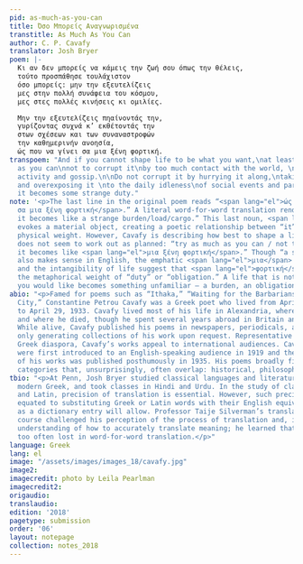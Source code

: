 ```yaml
---
pid: as-much-as-you-can
title: Όσο Mπορείς Αναγνωρισμένα
transtitle: As Much As You Can
author: C. P. Cavafy
translator: Josh Bryer
poem: |-
  Κι αν δεν μπορείς να κάμεις την ζωή σου όπως την θέλεις,
  τούτο προσπάθησε τουλάχιστον
  όσο μπορείς: μην την εξευτελίζεις
  μες στην πολλή συνάφεια του κόσμου,
  μες στες πολλές κινήσεις κι ομιλίες.

  Μην την εξευτελίζεις πηαίνοντάς την,
  γυρίζοντας συχνά κ’ εκθέτοντάς την
  στων σχέσεων και των συναναστροφών
  την καθημερινήν ανοησία,
  ώς που να γίνει σα μια ξένη φορτική.
transpoem: "And if you cannot shape life to be what you want,\nat least try as much
  as you can\nnot to corrupt it\nby too much contact with the world, \nby too much
  activity and gossip.\n\nDo not corrupt it by hurrying it along,\ntaking it around
  and overexposing it \nto the daily idleness\nof social events and parties,\nuntil
  it becomes some strange duty."
note: '<p>The last line in the original poem reads “<span lang="el">ώς που να γίνει
  σα μια ξένη φορτική</span>.” A literal word-for-word translation renders “until
  it becomes like a strange burden/load/cargo.” This last noun, <span lang="el">φορτική</span>,
  evokes a material object, creating a poetic relationship between “it” (life) and
  physical weight. However, Cavafy is describing how best to shape a life that just
  does not seem to work out as planned: “try as much as you can / not to corrupt it…until
  it becomes like <span lang="el">μια ξένη φορτική</span>.” Though “a strange burden”
  also makes sense in English, the emphatic <span lang="el">μια</span> (“one,” “a)”
  and the intangibility of life suggest that <span lang="el">φορτική</span> carries
  the metaphorical weight of “duty” or “obligation.” A life that is not shaped as
  you would like becomes something unfamiliar — a burden, an obligation and duty.</p>'
abio: "<p>Famed for poems such as “Ithaka,” “Waiting for the Barbarians,” and “The
  City,” Constantine Petrou Cavafy was a Greek poet who lived from April 29, 1863,
  to April 29, 1933. Cavafy lived most of his life in Alexandria, where he was born
  and where he died, though he spent several years abroad in Britain and Constantinople.
  While alive, Cavafy published his poems in newspapers, periodicals, and annuals,
  only generating collections of his work upon request. Representative of the cosmopolitan
  Greek diaspora, Cavafy’s works appeal to international audiences. Cavafy’s works
  were first introduced to an English-speaking audience in 1919 and the first volume
  of his works was published posthumously in 1935. His poems broadly fit in three
  categories that, unsurprisingly, often overlap: historical, philosophical, and sensual.</p>"
tbio: "<p>At Penn, Josh Bryer studied classical languages and literature, learned
  modern Greek, and took classes in Hindi and Urdu. In the study of classical Greek
  and Latin, precision of translation is essential. However, such precision is often
  equated to substituting Greek or Latin words with their English equivalents as much
  as a dictionary entry will allow. Professor Taije Silverman’s translation of poetry
  course challenged his perception of the process of translation and, in turn, his
  understanding of how to accurately translate meaning; he learned that meaning is
  too often lost in word-for-word translation.</p>"
language: Greek
lang: el
image: "/assets/images/images_18/cavafy.jpg"
image2:
imagecredit: photo by Leila Pearlman
imagecredit2:
origaudio:
translaudio:
edition: '2018'
pagetype: submission
order: '06'
layout: notepage
collection: notes_2018
---
```

